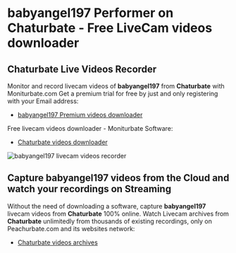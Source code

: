 # babyangel197 Performer on Chaturbate - Free LiveCam videos downloader

## Chaturbate Live Videos Recorder

Monitor and record livecam videos of **babyangel197** from **Chaturbate** with Moniturbate.com
Get a premium trial for free by just and only registering with your Email address:
* [babyangel197 Premium videos downloader](https://moniturbate.com/request-demo-licence-key.html)

Free livecam videos downloader - Moniturbate Software:
* [Chaturbate videos downloader](https://moniturbate.com/moniturbate-download-software.html)

![babyangel197 livecam videos recorder](https://peachurnet.com/templates/moniturbate-software.png)


## Capture babyangel197 videos from the Cloud and watch your recordings on Streaming

Without the need of downloading a software, capture **babyangel197** livecam videos from **Chaturbate** 100% online.
Watch Livecam archives from **Chaturbate** unlimitedly from thousands of existing recordings, only on Peachurbate.com and its websites network:
* [Chaturbate videos archives](https://peachurnet.com/)